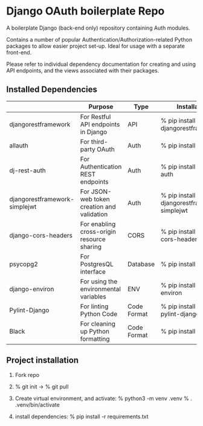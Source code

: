 # Django OAuth boilerplate Repo

A boilerplate Django (back-end only) repository containing Auth modules. 

Contains a number of popular Authentication/Authorization-related Python packages to allow easier project set-up. 
Ideal for usage with a separate front-end.

Please refer to individual dependency documentation for creating and using API endpoints, and the views associated with their packages.

## Installed Dependencies

| | Purpose | Type | Installation | Documentation |
|--|--|--|--|--|
|djangorestframework |For Restful API endpoints in Django|API|% pip install djangorestframework |https://pypi.org/project/djangorestframework/|
|allauth|For third-party OAuth|Auth|% pip install allauth|https://docs.allauth.org/en/latest/installation/quickstart.html|
|dj-rest-auth|For Authentication REST endpoints|Auth|% pip install dj-rest-auth |https://dj-rest-auth.readthedocs.io/en/latest/installation.html#registration-optional|
|djangorestframework-simplejwt|For JSON-web token creation and validation|Auth|% pip install djangorestframework-simplejwt|https://django-rest-framework-simplejwt.readthedocs.io/en/latest/getting_started.html#installation|
|django-cors-headers|For enabling cross-origin resource sharing|CORS|% pip install django-cors-headers|https://pypi.org/project/django-cors-headers/|
|psycopg2|For PostgresQL interface|Database|% pip install psycopg2|https://pypi.org/project/psycopg2/|
|django-environ|For using the environmental variables|ENV|% pip install django-environ|https://django-environ.readthedocs.io/en/latest/install.html|
|Pylint-Django|For linting Python Code|Code Format|% pip install pylint pylint-django |https://pypi.org/project/pylint-django/|
|Black|For cleaning up Python formatting|Code Format|% pip install black|https://pypi.org/project/black/|

## Project installation

1. Fork repo

2. % git init -> % git pull

3. Create virtual environment, and activate:
% python3 -m venv .venv
% . .venv/bin/activate

4. install dependencies:
% pip install -r requirements.txt 